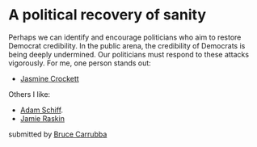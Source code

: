 # A political recovery of sanity

Perhaps we can identify and encourage politicians who aim to restore Democrat credibility. In the public arena, the credibility of Democrats is being deeply undermined. Our politicians must respond to these attacks vigorously. For me, one person stands out:

- [Jasmine Crockett](https://www.thedailybeast.com/texas-rep-jasmine-crockett-slays-gop-during-hearing-on-election-integrity)

Others I like:

- [Adam Schiff](https://schiff.house.gov/about/biography). 
- [Jamie Raskin](https://oversightdemocrats.house.gov/news/press-releases/ranking-member-raskin-s-statement-on-republicans-sham-impeachment-inquiry) 

submitted by [Bruce Carrubba](mailto:icchupichu@gmail.com)
